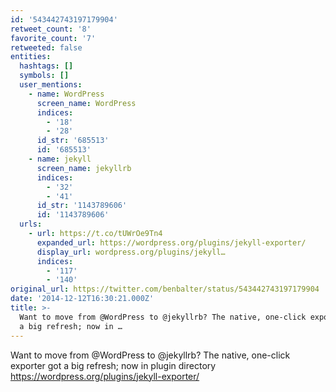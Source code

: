 ```yaml
---
id: '543442743197179904'
retweet_count: '8'
favorite_count: '7'
retweeted: false
entities:
  hashtags: []
  symbols: []
  user_mentions:
    - name: WordPress
      screen_name: WordPress
      indices:
        - '18'
        - '28'
      id_str: '685513'
      id: '685513'
    - name: jekyll
      screen_name: jekyllrb
      indices:
        - '32'
        - '41'
      id_str: '1143789606'
      id: '1143789606'
  urls:
    - url: https://t.co/tUWrOe9Tn4
      expanded_url: https://wordpress.org/plugins/jekyll-exporter/
      display_url: wordpress.org/plugins/jekyll…
      indices:
        - '117'
        - '140'
original_url: https://twitter.com/benbalter/status/543442743197179904
date: '2014-12-12T16:30:21.000Z'
title: >-
  Want to move from @WordPress to @jekyllrb? The native, one-click exporter got
  a big refresh; now in …
---
```


Want to move from @WordPress to @jekyllrb? The native, one-click exporter got a big refresh; now in plugin directory https://wordpress.org/plugins/jekyll-exporter/